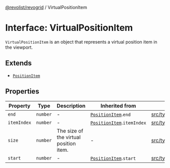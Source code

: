 [@revolist/revogrid](README.md) / VirtualPositionItem

# Interface: VirtualPositionItem

`VirtualPositionItem` is an object that represents a virtual position item
in the viewport.

## Extends

- [`PositionItem`](Interface.PositionItem.md)

## Properties

| Property | Type | Description | Inherited from | Defined in |
| ------ | ------ | ------ | ------ | ------ |
| `end` | `number` | - | [`PositionItem`](Interface.PositionItem.md).`end` | [src/types/interfaces.ts:560](https://github.com/revolist/revogrid/blob/41a50f3812b438de1179c5db15e284c71422e9de/src/types/interfaces.ts#L560) |
| `itemIndex` | `number` | - | [`PositionItem`](Interface.PositionItem.md).`itemIndex` | [src/types/interfaces.ts:558](https://github.com/revolist/revogrid/blob/41a50f3812b438de1179c5db15e284c71422e9de/src/types/interfaces.ts#L558) |
| `size` | `number` | The size of the virtual position item. | - | [src/types/interfaces.ts:537](https://github.com/revolist/revogrid/blob/41a50f3812b438de1179c5db15e284c71422e9de/src/types/interfaces.ts#L537) |
| `start` | `number` | - | [`PositionItem`](Interface.PositionItem.md).`start` | [src/types/interfaces.ts:559](https://github.com/revolist/revogrid/blob/41a50f3812b438de1179c5db15e284c71422e9de/src/types/interfaces.ts#L559) |
